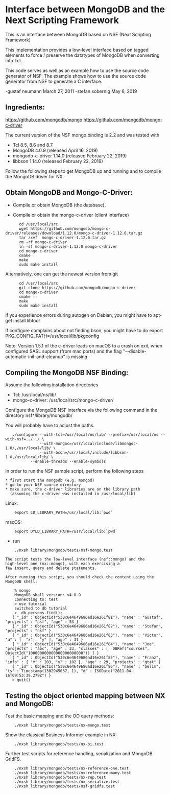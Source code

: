 

# Interface between MongoDB and the Next Scripting Framework #

This is an interface between MongoDB based on NSF (Next Scripting
Framework)

This implementation provides a low-level interface based on tagged elements
to force / preserve the datatypes of MongoDB when converting into Tcl.

This code serves as well as an example how to use the source code generator
of NSF.  The example shows how to use the source code generator from NSF to
generate a C interface.

-gustaf neumann    March 27, 2011
-stefan sobernig     May 6,      2019


## Ingredients: ##

  https://github.com/mongodb/mongo
  https://github.com/mongodb/mongo-c-driver

The current version of the NSF mongo binding is 2.2 and was
tested with
- Tcl 8.5, 8.6 and 8.7
- MongoDB 4.0.9 (released April 16, 2019)
- mongodb-c-driver 1.14.0 (released February 22, 2019)
- libbson 1.14.0 (released February 22, 2019)

Follow the following steps to get MongoDB up and running
and to compile the MongoDB driver for NX.


## Obtain MongoDB and Mongo-C-Driver: ##

- Compile or obtain MongoDB (the database).

- Compile or obtain the mongo-c-driver (client interface)

````
      cd /usr/local/src
      wget https://github.com/mongodb/mongo-c-driver/releases/download/1.12.0/mongo-c-driver-1.12.0.tar.gz
      tar zxvf  mongo-c-driver-1.12.0.tar.gz
      rm -rf mongo-c-driver
      ln -sf mongo-c-driver-1.12.0 mongo-c-driver
      cd mongo-c-driver
      cmake .
      make
      sudo make install
````

  Alternatively, one can get the newest version from git

````
      cd /usr/local/src
      git clone https://github.com/mongodb/mongo-c-driver
      cd mongo-c-driver
      cmake .
      make
      sudo make install
````

  If you experience errors during autogen on Debian, you might have to
      apt-get install libtool

  If configure complains about not finding bson, you might have to do
      export PKG_CONFIG_PATH=/usr/local/lib/pkgconfig

  Note: Version 1.5.1 of the c-driver leads on macOS to a crash on
  exit, when configured SASL support (from mac ports) and the flag
  "--disable-automatic-init-and-cleanup" is missing.


## Compiling the MongoDB NSF Binding: ##

Assume the following installation directories

  - Tcl:             /usr/local/ns/lib/
  - mongo-c-driver: /usr/local/src/mongo-c-driver/

Configure the MongoDB NSF interface via the following
command in the directory nsf*/library/mongodb/

You will probably have to adjust the paths.

````
   ./configure --with-tcl=/usr/local/ns/lib/ --prefix=/usr/local/ns --with-nsf=../../ \
               --with-mongoc=/usr/local/include/libmongoc-1.0/,/usr/local/lib/ \
               --with-bson=/usr/local/include/libbson-1.0,/usr/local/lib/ \
	       --enable-threads --enable-symbols
````

In order to run the NSF sample script, perform the following steps

	* first start the mongodb (e.g. mongod)
	* go to your NSF source directory
	* make sure, the c-driver libraries are on the library path
      (assuming the c-driver was installed in /usr/local/lib)

Linux:

````
    export LD_LIBRARY_PATH=/usr/local/lib:`pwd`
````


macOS:

````
    export DYLD_LIBRARY_PATH=/usr/local/lib:`pwd`
````

  * run

````
    ./nxsh library/mongodb/tests/nsf-mongo.test
````

    The script tests the low-level interface (nsf::mongo) and the
    high-level one (nx::mongo), with each exercising a
    few insert, query and delete statements.

    After running this script, you should check the content using the
    MongoDB shell:

````
    % mongo
    MongoDB shell version: v4.0.9
    connecting to: test
    > use tutorial
    switched to db tutorial
    >  db.persons.find();
   { "_id" : ObjectId("530c6e4649686ad16e261f81"), "name" : "Gustaf", "projects" : "nsf", "age" : 53 }
   { "_id" : ObjectId("530c6e4649686ad16e261f82"), "name" : "Stefan", "projects" : "nsf" }
   { "_id" : ObjectId("530c6e4649686ad16e261f83"), "name" : "Victor", "a" : [  "x",  "y" ], "age" : 31 }
   { "_id" : ObjectId("530c6e4649686ad16e261f84"), "name" : "Joe", "projects" : "abc", "age" : 23, "classes" : [  DBRef("courses", ObjectId("100000000000000000000000")) ] }
   { "_id" : ObjectId("530c6e4649686ad16e261f85"), "name" : "Franz", "info" : { "x" : 203, "y" : 102 }, "age" : 29, "projects" : "gtat" }
   { "_id" : ObjectId("530c6e4649686ad16e261f86"), "name" : "Selim", "ts" : Timestamp(1302945037, 1), "d" : ISODate("2011-04-16T09:53:39.279Z") }
   > quit()
````

## Testing the object oriented mapping between NX and MongoDB: ##

Test the basic mapping and the OO query methods:

````
    ./nxsh library/mongodb/tests/nx-mongo.test
````

Show the classical Business Informer example in NX:

````
    ./nxsh library/mongodb/tests/nx-bi.test
````

Further test scripts for reference handling, serialization and
MongoDB GridFS.

````
    ./nxsh library/mongodb/tests/nx-reference-one.test
    ./nxsh library/mongodb/tests/nx-reference-many.test
    ./nxsh library/mongodb/tests/nx-rep.test
    ./nxsh library/mongodb/tests/nx-serialize.test
    ./nxsh library/mongodb/tests/nsf-gridfs.test
````
